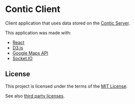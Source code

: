 # Contic Client

Client application that uses data stored on the [Contic Server](https://github.com/gviegas/contic-server). 

This application was made with:

* [React](https://facebook.github.io/react/)
* [D3.js](https://d3js.org/)
* [Google Maps API](https://developers.google.com/maps/)
* [Socket.IO](https://socket.io/)

## License

This project is licensed under the terms of the [MIT License](LICENSE.md).

See also [third party licenses](Third-party.md).
